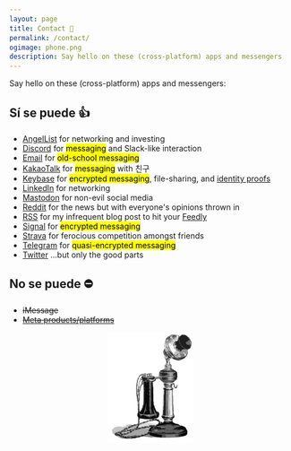 ```yaml
---
layout: page
title: Contact 📇
permalink: /contact/
ogimage: phone.png
description: Say hello on these (cross-platform) apps and messengers
---
```

Say hello on these (cross-platform) apps and messengers:
## Sí se puede 👍
- <a href="https://angel.co/berens" target="_blank"><i class="fab fa-angellist"></i></a> <a href="https://angel.co/berens" target="_blank">AngelList</a> for networking and investing
- <a href="https://discordapp.com/users/181094465874821120" target="_blank"><i class="fab fa-discord"></i></a> <a href="https://discordapp.com/users/181094465874821120" target="_blank">Discord</a> for <mark>messaging</mark> and Slack-like interaction
- <a href="mailto:{{ site.email }}"><i class="far fa-envelope"></i></a> <a href="mailto:{{ site.email }}">Email</a> for <mark>old-school messaging</mark>
- <a href="https://www.kakaocorp.com/page/service/service/KakaoTalk?lang=ENG&tab=all" target="_blank">KakaoTalk</a> for <mark>messaging</mark> with 친구
- <a href="https://keybase.io/berens" target="_blank"><i class="fab fa-keybase"></i></a> <a href="https://keybase.io/berens" target="_blank">Keybase</a> for <mark>encrypted messaging</mark>, file-sharing, and <a href="https://book.keybase.io/guides/proof-integration-guide" target="_blank">identity proofs</a>
- <a href="https://linkedin.com/in/berensp" target="_blank"><i class="fab fa-linkedin-in"></i></a> <a href="https://linkedin.com/in/berensp" target="_blank">LinkedIn</a> for networking
- <a rel="me" href="https://mastodon.cloud/@berens" target="_blank"><i class="fab fa-mastodon"></i></a> <a rel="me" href="https://mastodon.cloud/@berens" target="_blank">Mastodon</a> for non-evil social media
- <a href="https://reddit.com/user/berensp" target="_blank"><i class="fab fa-reddit"></i></a> <a href="https://reddit.com/user/berensp" target="_blank">Reddit</a> for the news but with everyone's opinions thrown in
- <a href="https://berens.co/feed.xml" target="_blank"><i class="fas fa-rss"></i></a> <a href="https://berens.co/feed.xml" target="_blank">RSS</a> for my infrequent blog post to hit your <a href="https://feedly.com/" target="_blank">Feedly</a>
- <a href="https://signal.org" target="_blank">Signal</a> for <mark>encrypted messaging</mark>
- <a href="https://www.strava.com/athletes/berenzino" target="_blank"><i class="fab fa-strava"></i></a> <a href="https://www.strava.com/athletes/berenzino" target="_blank">Strava</a> for ferocious competition amongst friends
- <a href="https://t.me/berensp" target="_blank"><i class="fab fa-telegram"></i></a> <a href="https://t.me/berensp" target="_blank">Telegram</a> for <mark>quasi-encrypted messaging</mark>
- <a href="https://twitter.com/berensp" target="_blank"><i class="fab fa-twitter"></i></a> <a href="https://twitter.com/berensp" target="_blank">Twitter</a> ...but only the good parts

## No se puede ⛔
- <i class="fab fa-apple"></i> <strike>iMessage</strike>
- <a href="../fb"><i class="fab fa-facebook"></i></a> <strike><a href="../fb">Meta products/platforms</a></strike>

<center><img src="/assets/og/phone.png" alt="phone" width="30%" height="30%"></center>